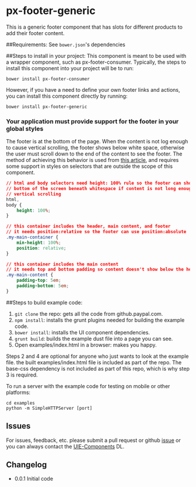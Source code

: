 px-footer-generic
=================

This is a generic footer component that has slots for different products to add their footer content.

##Requirements:
See `bower.json`'s dependencies

##Steps to install in your project:
This component is meant to be used with a wrapper component, such as px-footer-consumer. Typically, the steps to install this component into your project will be to run:

    bower install px-footer-consumer

However, if you have a need to define your own footer links and actions, you can install this component directly by running:

    bower install px-footer-generic

### Your application must provide support for the footer in your global styles

The footer is at the bottom of the page. When the content is not log enough to cause vertical scrolling, the footer shows below white space, otherwise the user must scroll down to the end of the content to see the footer. The method of achieving this behavior is used from [this article](http://matthewjamestaylor.com/blog/keeping-footers-at-the-bottom-of-the-page), and requires some support in styles on selectors that are outside the scope of this component.

```css
// html and body selectors need height: 100% rule so the footer can show at the
// bottom of the screen beneath whitespace if content is not long enough to cause
// vertical scrolling
html,
body {
    height: 100%;
}

// this container includes the header, main content, and footer
// it needs position:relative so the footer can use position:absolute
.my-main-container {
    min-height: 100%;
    position: relative;
}

// this container includes the main content
// it needs top and bottom padding so content doesn't show below the header or footer
.my-main-content {
    padding-top: 5em;
    padding-bottom: 5em;
}
```

##Steps to build example code:

1. `git clone` the repo: gets all the code from github.paypal.com.
2. `npm install`: installs the grunt plugins needed for building the example code.
3. `bower install`: installs the UI component dependencies.
4. `grunt build`: builds the example dust file into a page you can see.
5. Open examples/index.html in a browser: makes you happy.

Steps 2 and 4 are optional for anyone who just wants to look at the example
file.  the built examples/index.html file is included as part of the repo. The
base-css dependency is not included as part of this repo, which is why step 3
is required.

To run a server with the example code for testing on mobile or other platforms:

    cd examples
    python -m SimpleHTTPServer [port]

## Issues

For issues, feedback, etc. please submit a pull request or github [issue](https://github.paypal.com/UIE-Components/px-footer-generic/issues) or you can always contact the [UIE-Components](mailto:DL-PayPal-UIE-Components@paypalcorp.com) DL.

## Changelog
- 0.0.1 Initial code
